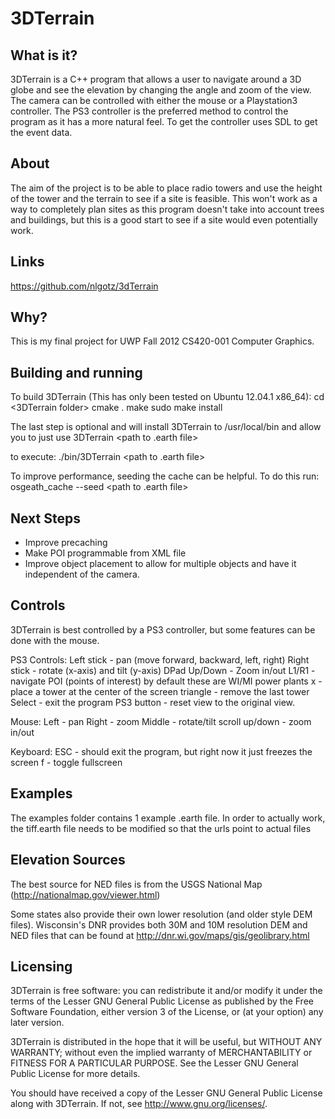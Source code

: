 3DTerrain
=========

What is it?
-----------
3DTerrain is a C++ program that allows a user to navigate around a 3D globe and see the elevation by changing the angle and zoom of the view. The camera can be controlled with either the mouse or a Playstation3 controller. The PS3 controller is the preferred method to control the program as it has a more natural feel. To get the controller uses SDL to get the event data.

About
-----
The aim of the project is to be able to place radio towers and use the height of the tower and the terrain to see if a site is feasible. This won't work as a way to completely plan sites as this program doesn't take into account trees and buildings, but this is a good start to see if a site would even potentially work.

Links
-----
<https://github.com/nlgotz/3dTerrain>

Why?
----
This is my final project for UWP Fall 2012 CS420-001 Computer Graphics.

Building and running
--------------------
To build 3DTerrain (This has only been tested on Ubuntu 12.04.1 x86_64):
cd <3DTerrain folder>
cmake .
make
sudo make install

The last step is optional and will install 3DTerrain to /usr/local/bin and allow you to just use 3DTerrain <path to .earth file> 

to execute:
./bin/3DTerrain <path to .earth file>

To improve performance, seeding the cache can be helpful. To do this run:
osgeath_cache --seed <path to .earth file>

Next Steps
----------
- Improve precaching
- Make POI programmable from XML file
- Improve object placement to allow for multiple objects and have it independent of the camera.

Controls
--------
3DTerrain is best controlled by a PS3 controller, but some features can be done with the mouse.

PS3 Controls:
Left stick - pan (move forward, backward, left, right)
Right stick - rotate (x-axis) and tilt (y-axis)
DPad Up/Down - Zoom in/out
L1/R1 - navigate POI (points of interest) by default these are WI/MI power plants
x - place a tower at the center of the screen
triangle - remove the last tower
Select - exit the program
PS3 button - reset view to the original view.

Mouse:
Left - pan
Right - zoom
Middle - rotate/tilt
scroll up/down - zoom in/out

Keyboard:
ESC - should exit the program, but right now it just freezes the screen
f - toggle fullscreen

Examples
--------
The examples folder contains 1 example .earth file. In order to actually work, the tiff.earth file needs to be modified so that the urls point to actual files

Elevation Sources
-------------------
The best source for NED files is from the USGS National Map (http://nationalmap.gov/viewer.html)

Some states also provide their own lower resolution (and older style DEM files).
Wisconsin's DNR provides both 30M and 10M resolution DEM and NED files that can be found at http://dnr.wi.gov/maps/gis/geolibrary.html


Licensing
---------
3DTerrain is free software: you can redistribute it and/or modify
it under the terms of the Lesser GNU General Public License as published by
the Free Software Foundation, either version 3 of the License, or
(at your option) any later version.

3DTerrain is distributed in the hope that it will be useful,
but WITHOUT ANY WARRANTY; without even the implied warranty of
MERCHANTABILITY or FITNESS FOR A PARTICULAR PURPOSE.  See the
Lesser GNU General Public License for more details.

You should have received a copy of the Lesser GNU General Public License
along with 3DTerrain.  If not, see <http://www.gnu.org/licenses/>.
